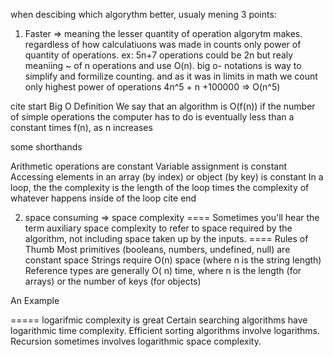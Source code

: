 

when descibing which algorythm better, usualy mening 3 points:

1. Faster => meaning the lesser quantity of operation algorytm makes. regardless of how calculatiuons was made in counts only power of quantity of operations. ex: 5n+7 operations could be 2n but realy meaniing ~ of n operations and use O(n). big o- notations is way to simplify and formilize counting. and as it was in limits in math we count only highest power of operations 4n^5 + n +100000 => O(n^5)

cite start
 Big O Definition
We say that an algorithm is O(f(n)) if the number of simple operations the computer has to do is eventually less than a constant times f(n), as n increases

some shorthands

Arithmetic operations are constant
Variable assignment is constant
Accessing elements in an array (by index) or object (by key) is constant
In a loop, the the complexity is the length of the loop times the complexity of whatever happens inside of the loop
cite end


2. space consuming => space complexity
====
Sometimes you'll hear the term auxiliary space complexity to refer to space required by the algorithm, not including space taken up by the inputs.
====
Rules of Thumb
Most primitives (booleans, numbers, undefined, null) are constant space
Strings require O(n) space (where n is the string length)
Reference types are generally O( n) time, where n is the length (for arrays) or the number of keys (for objects)

An Example

=====
logarifmic complexity is great
Certain searching algorithms have logarithmic time complexity.
Efficient sorting algorithms involve logarithms.
Recursion sometimes involves logarithmic space complexity.